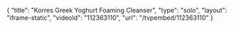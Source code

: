 {
    "title": "Korres Greek Yoghurt Foaming Cleanser",
    "type": "solo",
    "layout": "iframe-static",
    "videoId": "112363110",
    "url": "\/tvpembed\/112363110"
}